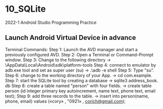 # 10_SQLite
2022-1 Android Studio Programming Practice

## Launch Android Virtual Device in advance ##

Terminal Commands:
Step 1: Launch the AVD manager and start a previously configured AVD.
Step 2: Open a Terminal or Command-Prompt window.
Step 3: Change to the following directory -> <SDK Directory> \AppData\Local\Android\sdk\platform-tools
Step 4: connect to emulator by adb.exe tool and set as super user (su)  -> .\adb -e shell
Step 5: Type "su".
Step 6: change to the working directory of your App. -> cd com.example.<your project name>
Step 7: start the SQLite tool by creating a database -> sqlite3 address_book. db
Step 8: create a table named "person" with four fields. -> create table person (id integer primary key autoincrement, name text, phone text, email text);
Step 9: add three records to the table. -> insert into person(name, phone, email) values («cory» , "0921» , corich@gmail.com);
